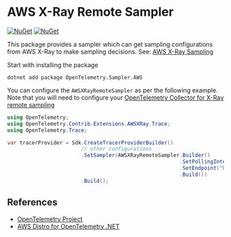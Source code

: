 # AWS X-Ray Remote Sampler

[![NuGet](https://img.shields.io/nuget/v/OpenTelemetry.Sampler.AWS.svg)](https://www.nuget.org/packages/OpenTelemetry.Sampler.AWS)
[![NuGet](https://img.shields.io/nuget/dt/OpenTelemetry.Sampler.AWS.svg)](https://www.nuget.org/packages/OpenTelemetry.Sampler.AWS)

This package provides a sampler which can get sampling
configurations from AWS X-Ray to make sampling decisions.
See: [AWS X-Ray Sampling](https://docs.aws.amazon.com/xray/latest/devguide/xray-concepts.html#xray-concepts-sampling)

Start with installing the package

```shell
dotnet add package OpenTelemetry.Sampler.AWS
```

You can configure the `AWSXRayRemoteSampler` as per the following example.
Note that you will need to configure your [OpenTelemetry Collector for
X-Ray remote sampling](https://aws-otel.github.io/docs/getting-started/remote-sampling)

```csharp
using OpenTelemetry;
using OpenTelemetry.Contrib.Extensions.AWSXRay.Trace;
using OpenTelemetry.Trace;

var tracerProvider = Sdk.CreateTracerProviderBuilder()
                        // other configurations
                        .SetSampler(AWSXRayRemoteSampler.Builder()
                                                        .SetPollingInterval(TimeSpan.FromSeconds(10))
                                                        .SetEndpoint("http://localhost:2000")
                                                        .Build())
                        .Build();
```

## References

- [OpenTelemetry Project](https://opentelemetry.io/)
- [AWS Distro for OpenTelemetry .NET](https://aws-otel.github.io/docs/getting-started/dotnet-sdk)
